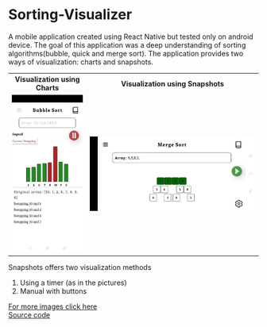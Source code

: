 # Sorting-Visualizer
<p>A mobile application created using React Native but tested only on android device. 
The goal of this application was a deep understanding of sorting algorithms(bubble, quick and merge sort). The application provides two ways of visualization: charts and snapshots.
</p>
<table style="width:100%">
  <tr>
    <th>Visualization using Charts</th>
    <th>Visualization using Snapshots</th>
  </tr>
  <tr>
    <td><img src="images/bubbleSort1.jpg" width="150"/></td>
    <td><img src="images/mergeSort.jpg" width="500"/></td>
  </tr>
</table>

<p>Snapshots offers two visualization methods</p> 
<ol>
  <li>Using a timer (as in the pictures)</li>
  <li>Manual with buttons</li>
</ol>
<a href="https://github.com/Sven2219/Sorting-Visualizer/tree/master/images">For more images click here</a>
<div></div>
<a href="https://github.com/Sven2219/Sorting-Visualizer/tree/master/src">Source code</a>
